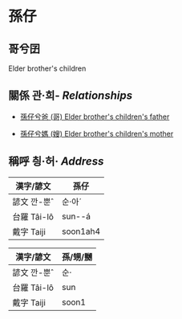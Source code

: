 # 孫仔
## 哥兮囝
Elder brother's children

## 關係 관·희- _Relationships_

- [孫仔兮爸 (哥) Elder brother's children's father](member4.md)

- [孫仔兮媽 (嫂) Elder brother's children's mother](member21.md)



## 稱呼 칑·허· _Address_

漢字/諺文 | 孫仔
--- | ---
諺文 깐-뿐ˆ | 순·아ˊ
台羅 Tâi-lô | sun--á
戴字 Taiji | soon1ah4


漢字/諺文 | 孫/甥/嬲
--- | ---
諺文 깐-뿐ˆ | 순·
台羅 Tâi-lô | sun
戴字 Taiji | soon1


